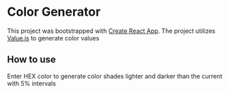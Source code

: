 # Color Generator

This project was bootstrapped with [Create React App](https://github.com/facebook/create-react-app). 
The project utilizes [Value.js](https://www.npmjs.com/package/values.js) to generate color values

## How to use

Enter HEX color to generate color shades lighter and darker than the current with 5% intervals
